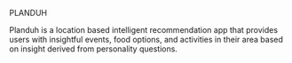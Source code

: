 PLANDUH

Planduh is a location based intelligent recommendation app that provides users with insightful events, food options, and activities in their area based on insight derived from personality questions. 
